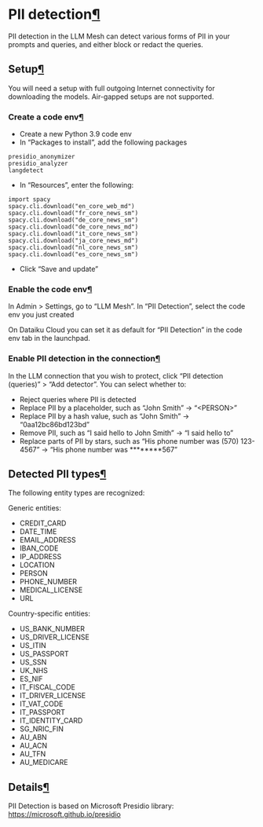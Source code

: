 PII detection[¶](#pii-detection "Permalink to this heading")
============================================================


PII detection in the LLM Mesh can detect various forms of PII in your prompts and queries, and either block or redact the queries.



Setup[¶](#setup "Permalink to this heading")
--------------------------------------------


You will need a setup with full outgoing Internet connectivity for downloading the models. Air\-gapped setups are not supported.



### Create a code env[¶](#create-a-code-env "Permalink to this heading")


* Create a new Python 3\.9 code env
* In “Packages to install”, add the following packages



```
presidio_anonymizer
presidio_analyzer
langdetect

```


* In “Resources”, enter the following:



```
import spacy
spacy.cli.download("en_core_web_md")
spacy.cli.download("fr_core_news_sm")
spacy.cli.download("de_core_news_sm")
spacy.cli.download("de_core_news_md")
spacy.cli.download("it_core_news_sm")
spacy.cli.download("ja_core_news_md")
spacy.cli.download("nl_core_news_sm")
spacy.cli.download("es_core_news_sm")

```


* Click “Save and update”




### Enable the code env[¶](#enable-the-code-env "Permalink to this heading")


In Admin \> Settings, go to “LLM Mesh”. In “PII Detection”, select the code env you just created


On Dataiku Cloud you can set it as default for “PII Detection” in the code env tab in the launchpad.




### Enable PII detection in the connection[¶](#enable-pii-detection-in-the-connection "Permalink to this heading")


In the LLM connection that you wish to protect, click “PII detection (queries)” \> “Add detector”. You can select whether to:


* Reject queries where PII is detected
* Replace PII by a placeholder, such as “John Smith” \-\> “\<PERSON\>”
* Replace PII by a hash value, such as “John Smith” \-\> “0aa12bc86bd123bd”
* Remove PII, such as “I said hello to John Smith” \-\> “I said hello to”
* Replace parts of PII by stars, such as “His phone number was (570\) 123\-4567” \-\> “His phone number was \*\*\*\*\*\*\*\*567”





Detected PII types[¶](#detected-pii-types "Permalink to this heading")
----------------------------------------------------------------------


The following entity types are recognized:


Generic entities:


* CREDIT\_CARD
* DATE\_TIME
* EMAIL\_ADDRESS
* IBAN\_CODE
* IP\_ADDRESS
* LOCATION
* PERSON
* PHONE\_NUMBER
* MEDICAL\_LICENSE
* URL


Country\-specific entities:


* US\_BANK\_NUMBER
* US\_DRIVER\_LICENSE
* US\_ITIN
* US\_PASSPORT
* US\_SSN
* UK\_NHS
* ES\_NIF
* IT\_FISCAL\_CODE
* IT\_DRIVER\_LICENSE
* IT\_VAT\_CODE
* IT\_PASSPORT
* IT\_IDENTITY\_CARD
* SG\_NRIC\_FIN
* AU\_ABN
* AU\_ACN
* AU\_TFN
* AU\_MEDICARE




Details[¶](#details "Permalink to this heading")
------------------------------------------------


PII Detection is based on Microsoft Presidio library: <https://microsoft.github.io/presidio>